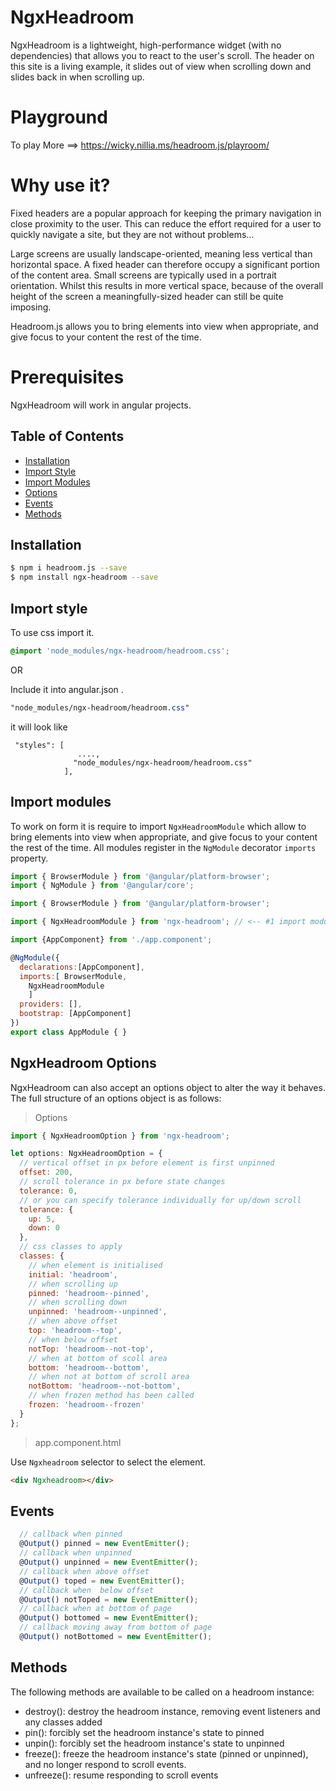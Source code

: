 # NgxHeadroom

NgxHeadroom is a lightweight, high-performance widget (with no dependencies) that allows you to react to the user's scroll. The header on this site is a living example, it slides out of view when scrolling down and slides back in when scrolling up.

# Playground

To play More ==>
https://wicky.nillia.ms/headroom.js/playroom/

# Why use it?

Fixed headers are a popular approach for keeping the primary navigation in close proximity to the user. This can reduce the effort required for a user to quickly navigate a site, but they are not without problems…

Large screens are usually landscape-oriented, meaning less vertical than horizontal space. A fixed header can therefore occupy a significant portion of the content area. Small screens are typically used in a portrait orientation. Whilst this results in more vertical space, because of the overall height of the screen a meaningfully-sized header can still be quite imposing.

Headroom.js allows you to bring elements into view when appropriate, and give focus to your content the rest of the time.

# Prerequisites

NgxHeadroom will work in angular projects.

## Table of Contents

- [Installation](#installation)
- [Import Style](#import-style)
- [Import Modules](#import-modules)
- [Options](#optons)
- [Events](#Events)
- [Methods](#Methods)

## Installation

```bash
$ npm i headroom.js --save
$ npm install ngx-headroom --save
```

## Import style

To use css import it.

```css
@import 'node_modules/ngx-headroom/headroom.css';
```

OR

Include it into angular.json .

```scss
"node_modules/ngx-headroom/headroom.css"
```

it will look like

```
 "styles": [
               ....,
              "node_modules/ngx-headroom/headroom.css"
            ],

```

## Import modules

To work on form it is require to import `NgxHeadroomModule` which allow to bring elements into view when appropriate, and give focus to your content the rest of the time. All modules register in the `NgModule` decorator `imports` property.

```js
import { BrowserModule } from '@angular/platform-browser';
import { NgModule } from '@angular/core';

import { BrowserModule } from '@angular/platform-browser';

import { NgxHeadroomModule } from 'ngx-headroom'; // <-- #1 import module

import {AppComponent} from './app.component';

@NgModule({
  declarations:[AppComponent],
  imports:[ BrowserModule,
	NgxHeadroomModule
	]
  providers: [],
  bootstrap: [AppComponent]
})
export class AppModule { }
```

## NgxHeadroom Options

NgxHeadroom can also accept an options object to alter the way it behaves. The full structure of an options object is as follows:

> Options

```js
import { NgxHeadroomOption } from 'ngx-headroom';

let options: NgxHeadroomOption = {
  // vertical offset in px before element is first unpinned
  offset: 200,
  // scroll tolerance in px before state changes
  tolerance: 0,
  // or you can specify tolerance individually for up/down scroll
  tolerance: {
    up: 5,
    down: 0
  },
  // css classes to apply
  classes: {
    // when element is initialised
    initial: 'headroom',
    // when scrolling up
    pinned: 'headroom--pinned',
    // when scrolling down
    unpinned: 'headroom--unpinned',
    // when above offset
    top: 'headroom--top',
    // when below offset
    notTop: 'headroom--not-top',
    // when at bottom of scoll area
    bottom: 'headroom--bottom',
    // when not at bottom of scroll area
    notBottom: 'headroom--not-bottom',
    // when frozen method has been called
    frozen: 'headroom--frozen'
  }
};
```

> app.component.html

Use `Ngxheadroom` selector to select the element.

```html
<div Ngxheadroom></div>
```

## Events

```js
  // callback when pinned
  @Output() pinned = new EventEmitter();
  // callback when unpinned
  @Output() unpinned = new EventEmitter();
  // callback when above offset
  @Output() toped = new EventEmitter();
  // callback when  below offset
  @Output() notToped = new EventEmitter();
  // callback when at bottom of page
  @Output() bottomed = new EventEmitter();
  // callback moving away from bottom of page
  @Output() notBottomed = new EventEmitter();
```

## Methods

The following methods are available to be called on a headroom instance:

- destroy(): destroy the headroom instance, removing event listeners and any classes added
- pin(): forcibly set the headroom instance's state to pinned
- unpin(): forcibly set the headroom instance's state to unpinned
- freeze(): freeze the headroom instance's state (pinned or unpinned), and no longer respond to scroll events.
- unfreeze(): resume responding to scroll events
